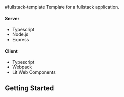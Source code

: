 #fullstack-template
Template for a fullstack application.
#### Server
- Typescript
- Node.js
- Express

#### Client
- Typescript
- Webpack
- Lit Web Components

## Getting Started
